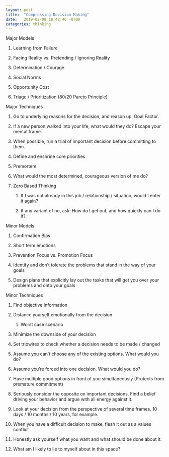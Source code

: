 ```yaml
---
layout: post
title:  "Compressing Decision Making"
date:   2019-02-08 18:42:46 -0700
categories: thinking
---
```


Major Models

1.  Learning from Failure
    
2.  Facing Reality vs. Pretending / Ignoring Reality
    
3.  Determination / Courage
    
4.  Social Norms
    
5.  Opportunity Cost
    
6.  Triage / Prioritization (80/20 Pareto Principle)
    

  

Major Techniques

1.  Go to underlying reasons for the decision, and reason up. Goal Factor.
    
2.  If a new person walked into your life, what would they do? Escape your mental frame.
    
3.  When possible, run a trial of important decision before committing to them.
    
4.  Define and enshrine core priorities
    
5.  Premortem
    
6.  What would the most determined, courageous version of me do?
    
7.  Zero Based Thinking
    
	
	1.  If I was not already in this job / relationship / situation, would I enter it again?
	    
	2.  If any variant of no, ask: How do I get out, and how quickly can I do it?
	    

  

Minor Models

1.  Confirmation Bias
    
2.  Short term emotions
    
3.  Prevention Focus vs. Promotion Focus
    
4.  Identify and don’t tolerate the problems that stand in the way of your goals
    
5.  Design plans that explicitly lay out the tasks that will get you over your problems and onto your goals
    

  

Minor Techniques

1.  Find objective Information
    
2.  Distance yourself emotionally from the decision
    
	
	1.  Worst case scenario
	    

4.  Minimize the downside of your decision
    
5.  Set tripwires to check whether a decision needs to be made / changed
    
6.  Assume you can’t choose any of the existing options. What would you do?
    
7.  Assume you’re forced into one decision. What would you do?
    
8.  Have multiple good options in front of you simultaneously (Protects from premature commitment)
    
9.  Seriously consider the opposite on important decisions. Find a belief driving your behavior and argue with all energy against it.
    
10.  Look at your decision from the perspective of several time frames. 10 days / 10 months / 10 years, for example.
    
11.  When you have a difficult decision to make, flesh it out as a values conflict
    
12.  Honestly ask yourself what you want and what should be done about it.
    
13.  What am I likely to lie to myself about in this space?